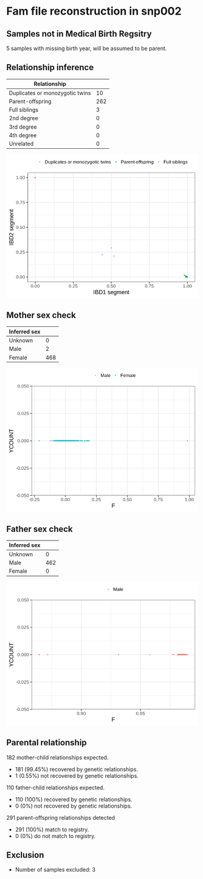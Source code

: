 # Fam file reconstruction in snp002
## Samples not in Medical Birth Regsitry
5 samples with missing birth year, will be assumed to be parent.
## Relationship inference
| Relationship |   |
| ------------ | - |
| Duplicates or monozygotic twins| 10 |
| Parent-offspring| 262 |
| Full siblings| 3 |
| 2nd degree| 0 |
| 3rd degree| 0 |
| 4th degree| 0 |
| Unrelated| 0 |

![](fam_reconstruction/ibd_plot.png)
## Mother sex check
| Inferred sex |   |
| ------------ | - |
| Unknown | 0 |
| Male | 2 |
| Female | 468 |

![](fam_reconstruction/mother_sex_plot.png)
## Father sex check
| Inferred sex |   |
| ------------ | - |
| Unknown | 0 |
| Male | 462 |
| Female | 0 |

![](fam_reconstruction/father_sex_plot.png)
## Parental relationship
182 mother-child relationships expected.
- 181 (99.45%) recovered by genetic relationships.
- 1 (0.55%) not recovered by genetic relationships.


110 father-child relationships expected.
- 110 (100%) recovered by genetic relationships.
- 0 (0%) not recovered by genetic relationships.


291 parent-offspring relationships detected
- 291 (100%) match to registry.
- 0 (0%) do not match to registry.


## Exclusion
- Number of samples excluded: 3
